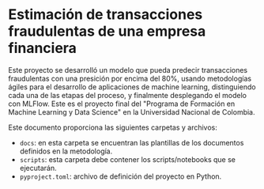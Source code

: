 # Estimación de transacciones fraudulentas de una empresa financiera

Este proyecto se desarrolló un modelo que pueda predecir transacciones fraudulentas con una presición por encima del 80%, usando metodologías ágiles para el desarrollo de aplicaciones de machine learning, distinguiendo cada una de las etapas del proceso, y finalmente desplegando el modelo con MLFlow. Este es el proyecto final del "Programa de Formación en Machine Learning y Data Science" en la Universidad Nacional de Colombia.

Este documento proporciona las siguientes carpetas y archivos:

* `docs`: en esta carpeta se encuentran las plantillas de los documentos definidos en la metodología.
* `scripts`: esta carpeta debe contener los scripts/notebooks que se ejecutarán.
* `pyproject.toml`: archivo de definición del proyecto en Python.

